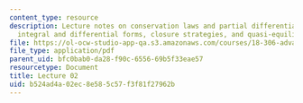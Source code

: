 ```yaml
---
content_type: resource
description: Lecture notes on conservation laws and partial differential equations,
  integral and differential forms, closure strategies, and quasi-equilibrium.
file: https://ol-ocw-studio-app-qa.s3.amazonaws.com/courses/18-306-advanced-partial-differential-equations-with-applications-fall-2009/b524ad4a02ec8e585c57f3f81f27962b_MIT18_306f09_lec02.pdf
file_type: application/pdf
parent_uid: bfc0bab0-da28-f90c-6556-69b5f33eae57
resourcetype: Document
title: Lecture 02
uid: b524ad4a-02ec-8e58-5c57-f3f81f27962b
---
```

